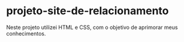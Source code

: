 # projeto-site-de-relacionamento
Neste projeto utilizei HTML e CSS, com o objetivo de aprimorar meus conhecimentos.
